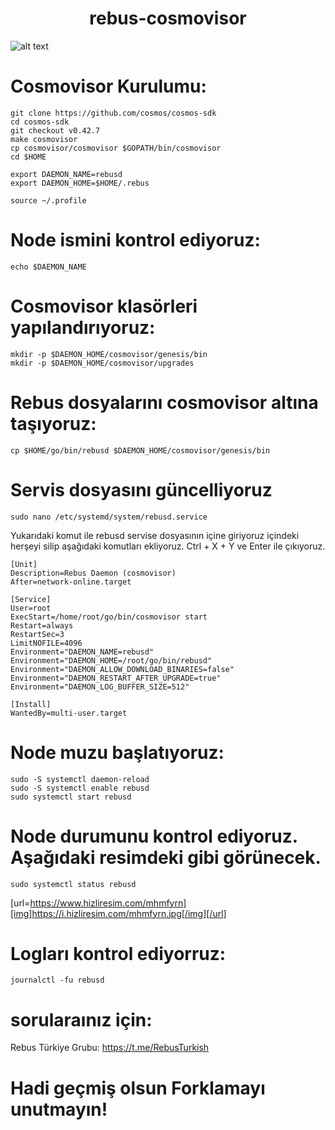 <h1 align="center">rebus-cosmovisor</h1>

![alt text](https://user-images.githubusercontent.com/101149671/182340706-3eef17b5-f22c-4239-8867-e9f571ba6cac.png)


# Cosmovisor Kurulumu:
```
git clone https://github.com/cosmos/cosmos-sdk
cd cosmos-sdk
git checkout v0.42.7
make cosmovisor
cp cosmovisor/cosmovisor $GOPATH/bin/cosmovisor
cd $HOME
```
```
export DAEMON_NAME=rebusd
export DAEMON_HOME=$HOME/.rebus
```
```
source ~/.profile
```
# Node ismini kontrol ediyoruz:
```
echo $DAEMON_NAME
```

# Cosmovisor klasörleri yapılandırıyoruz:
```
mkdir -p $DAEMON_HOME/cosmovisor/genesis/bin
mkdir -p $DAEMON_HOME/cosmovisor/upgrades
```
# Rebus dosyalarını cosmovisor altına taşıyoruz:
```
cp $HOME/go/bin/rebusd $DAEMON_HOME/cosmovisor/genesis/bin
```

# Servis dosyasını güncelliyoruz
```
sudo nano /etc/systemd/system/rebusd.service
```
 Yukarıdaki komut ile rebusd servise dosyasının içine giriyoruz içindeki herşeyi silip aşağıdaki komutları ekliyoruz. Ctrl + X + Y ve Enter ile çıkıyoruz.
```
[Unit]
Description=Rebus Daemon (cosmovisor)
After=network-online.target

[Service]
User=root
ExecStart=/home/root/go/bin/cosmovisor start
Restart=always
RestartSec=3
LimitNOFILE=4096
Environment="DAEMON_NAME=rebusd"
Environment="DAEMON_HOME=/root/go/bin/rebusd"
Environment="DAEMON_ALLOW_DOWNLOAD_BINARIES=false"
Environment="DAEMON_RESTART_AFTER_UPGRADE=true"
Environment="DAEMON_LOG_BUFFER_SIZE=512"

[Install]
WantedBy=multi-user.target
```
# Node muzu başlatıyoruz:
```
sudo -S systemctl daemon-reload
sudo -S systemctl enable rebusd
sudo systemctl start rebusd
```

# Node durumunu kontrol ediyoruz. Aşağıdaki resimdeki gibi görünecek.
```
sudo systemctl status rebusd
```
[url=https://www.hizliresim.com/mhmfyrn][img]https://i.hizliresim.com/mhmfyrn.jpg[/img][/url]

# Logları kontrol ediyorruz:
```
journalctl -fu rebusd
```
# sorularaınız için:

Rebus Türkiye Grubu: https://t.me/RebusTurkish

# Hadi geçmiş olsun Forklamayı unutmayın!
